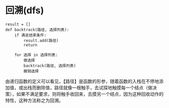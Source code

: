 # 回溯(dfs)

```
result = []  
def backtrack(路径, 选择列表):  
    if 满足结束条件:  
        result.add(路径)  
        return  
  
    for 选择 in 选择列表:  
        做选择  
        backtrack(路径, 选择列表)  
        撤销选择  
```

由递归函数的定义可以看见，【路径】是函数的形参，随着函数的入栈在不停地添加值，或出栈而删除值，路径就像一根触手，去试探地触摸每一个结点（做决策），如果不满足要求，则将触手收回来，去摸另一个结点，因为这种回收动作的特性，这种方法称之为回溯。